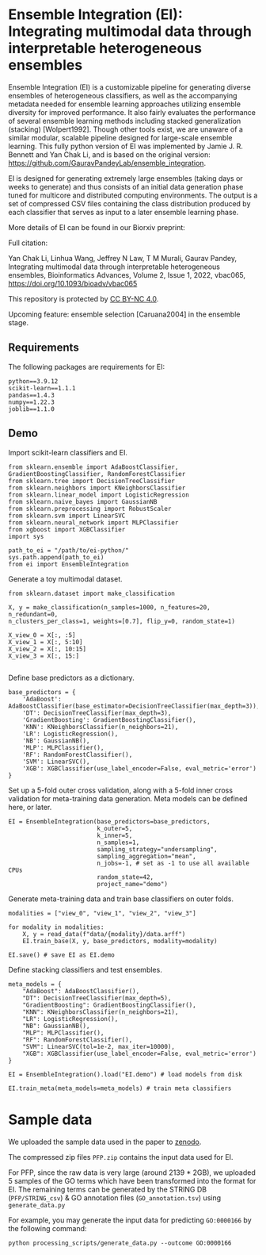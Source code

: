 # Ensemble Integration (EI): Integrating multimodal data through interpretable heterogeneous ensembles
Ensemble Integration (EI) is a customizable pipeline for generating diverse ensembles of heterogeneous classifiers, as well as the accompanying metadata needed for ensemble learning approaches utilizing ensemble diversity for improved performance. It also fairly evaluates the performance of several ensemble learning methods including stacked generalization (stacking) [Wolpert1992]. Though other tools exist, we are unaware of a similar modular, scalable pipeline designed for large-scale ensemble learning. This fully python version of EI was implemented by Jamie J. R. Bennett and Yan Chak Li, and is based on the original version: https://github.com/GauravPandeyLab/ensemble_integration.

EI is designed for generating extremely large ensembles (taking days or weeks to generate) and thus consists of an initial data generation phase tuned for multicore and distributed computing environments. The output is a set of compressed CSV files containing the class distribution produced by each classifier that serves as input to a later ensemble learning phase.

More details of EI can be found in our Biorxiv preprint:

Full citation:

Yan Chak Li, Linhua Wang, Jeffrey N Law, T M Murali, Gaurav Pandey, Integrating multimodal data through interpretable heterogeneous ensembles, Bioinformatics Advances, Volume 2, Issue 1, 2022, vbac065, https://doi.org/10.1093/bioadv/vbac065

This repository is protected by [CC BY-NC 4.0](https://github.com/GauravPandeyLab/ei-python/blob/main/license.md).

Upcoming feature: ensemble selection [Caruana2004] in the ensemble stage.

## Requirements ##

The following packages are requirements for EI:

```
python==3.9.12
scikit-learn==1.1.1
pandas==1.4.3
numpy==1.22.3
joblib==1.1.0
```

## Demo ##

Import scikit-learn classifiers and EI.

```
from sklearn.ensemble import AdaBoostClassifier, GradientBoostingClassifier, RandomForestClassifier
from sklearn.tree import DecisionTreeClassifier
from sklearn.neighbors import KNeighborsClassifier
from sklearn.linear_model import LogisticRegression
from sklearn.naive_bayes import GaussianNB
from sklearn.preprocessing import RobustScaler
from sklearn.svm import LinearSVC
from sklearn.neural_network import MLPClassifier
from xgboost import XGBClassifier
import sys

path_to_ei = "/path/to/ei-python/"
sys.path.append(path_to_ei)
from ei import EnsembleIntegration
```

Generate a toy multimodal dataset.

```
from sklearn.dataset import make_classification

X, y = make_classification(n_samples=1000, n_features=20, n_redundant=0,
n_clusters_per_class=1, weights=[0.7], flip_y=0, random_state=1)

X_view_0 = X[:, :5]
X_view_1 = X[:, 5:10]
X_view_2 = X[:, 10:15]
X_view_3 = X[:, 15:]
  
```

Define base predictors as a dictionary.

```
base_predictors = {
    'AdaBoost': AdaBoostClassifier(base_estimator=DecisionTreeClassifier(max_depth=3)),
    'DT': DecisionTreeClassifier(max_depth=3),
    'GradientBoosting': GradientBoostingClassifier(),
    'KNN': KNeighborsClassifier(n_neighbors=21),
    'LR': LogisticRegression(),
    'NB': GaussianNB(),
    'MLP': MLPClassifier(),
    'RF': RandomForestClassifier(),
    'SVM': LinearSVC(),
    'XGB': XGBClassifier(use_label_encoder=False, eval_metric='error')
}
```

Set up a 5-fold outer cross validation, along with a 5-fold inner cross validation for meta-training data generation. Meta models can be defined here, or later. 

```
EI = EnsembleIntegration(base_predictors=base_predictors,
                         k_outer=5,
                         k_inner=5,
                         n_samples=1,
                         sampling_strategy="undersampling",
                         sampling_aggregation="mean",
                         n_jobs=-1, # set as -1 to use all available CPUs
                         random_state=42,
                         project_name="demo")
```

Generate meta-training data and train base classifiers on outer folds.

```
modalities = ["view_0", "view_1", "view_2", "view_3"]

for modality in modalities:
    X, y = read_data(f"data/{modality}/data.arff")
    EI.train_base(X, y, base_predictors, modality=modality)

EI.save() # save EI as EI.demo
```

Define stacking classifiers and test ensembles.

```
meta_models = {
    "AdaBoost": AdaBoostClassifier(),
    "DT": DecisionTreeClassifier(max_depth=5),
    "GradientBoosting": GradientBoostingClassifier(),
    "KNN": KNeighborsClassifier(n_neighbors=21),
    "LR": LogisticRegression(),
    "NB": GaussianNB(),
    "MLP": MLPClassifier(),
    "RF": RandomForestClassifier(),
    "SVM": LinearSVC(tol=1e-2, max_iter=10000),
    "XGB": XGBClassifier(use_label_encoder=False, eval_metric='error')
}

EI = EnsembleIntegration().load("EI.demo") # load models from disk

EI.train_meta(meta_models=meta_models) # train meta classifiers
```

# Sample data

We uploaded the sample data used in the paper to [zenodo](https://doi.org/10.5281/zenodo.6972512).

The compressed zip files `PFP.zip` contains the input data used for EI.

For PFP, since the raw data is very large (around 2139 * 2GB), we uploaded 5 samples of the GO terms which have been transformed into the format for EI. The remaining terms can be generated by the STRING DB (`PFP/STRING_csv`) & GO annotation files (`GO_annotation.tsv`) using `generate_data.py`

For example, you may generate the input data for predicting `GO:0000166` by the following command:

	python processing_scripts/generate_data.py --outcome GO:0000166 
